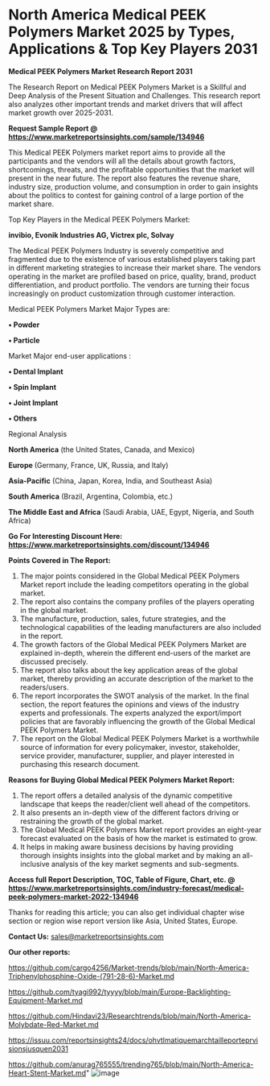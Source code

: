 # North America Medical PEEK Polymers Market 2025 by Types, Applications & Top Key Players 2031

<strong>Medical PEEK Polymers Market Research Report 2031</strong>

The Research Report on Medical PEEK Polymers Market is a Skillful and Deep Analysis of the Present Situation and Challenges. This research report also analyzes other important trends and market drivers that will affect market growth over 2025-2031.

<strong>Request Sample Report @ <a href=https://www.marketreportsinsights.com/sample/134946>https://www.marketreportsinsights.com/sample/134946</a></strong>

This Medical PEEK Polymers market report aims to provide all the participants and the vendors will all the details about growth factors, shortcomings, threats, and the profitable opportunities that the market will present in the near future. The report also features the revenue share, industry size, production volume, and consumption in order to gain insights about the politics to contest for gaining control of a large portion of the market share.

Top Key Players in the Medical PEEK Polymers Market:

<strong>invibio, Evonik Industries AG, Victrex plc, Solvay</strong>

The Medical PEEK Polymers Industry is severely competitive and fragmented due to the existence of various established players taking part in different marketing strategies to increase their market share. The vendors operating in the market are profiled based on price, quality, brand, product differentiation, and product portfolio. The vendors are turning their focus increasingly on product customization through customer interaction.

Medical PEEK Polymers Market Major Types are:

<strong>• Powder

• Particle</strong>

Market Major end-user applications :

<strong>• Dental Implant

• Spin Implant

• Joint Implant

• Others</strong>

Regional Analysis

</u><strong><b>North America</b></strong> (the United States, Canada, and Mexico)

<strong><b>Europe </b></strong>(Germany, France, UK, Russia, and Italy)

<strong><b>Asia-Pacific</b></strong> (China, Japan, Korea, India, and Southeast Asia)

<strong><b>South America</b></strong> (Brazil, Argentina, Colombia, etc.)

<strong><b>The Middle East and Africa</b></strong> (Saudi Arabia, UAE, Egypt, Nigeria, and South Africa)

<strong>Go For Interesting Discount Here: <a href=https://www.marketreportsinsights.com/discount/134946>https://www.marketreportsinsights.com/discount/134946</a></strong>

<strong>Points Covered in The Report:</strong>
<ol>
  <li>The major points considered in the Global Medical PEEK Polymers Market report include the leading competitors operating in the global market.</li>
  <li>The report also contains the company profiles of the players operating in the global market.</li>
  <li>The manufacture, production, sales, future strategies, and the technological capabilities of the leading manufacturers are also included in the report.</li>
  <li>The growth factors of the Global Medical PEEK Polymers Market are explained in-depth, wherein the different end-users of the market are discussed precisely.</li>
  <li>The report also talks about the key application areas of the global market, thereby providing an accurate description of the market to the readers/users.</li>
  <li>The report incorporates the SWOT analysis of the market. In the final section, the report features the opinions and views of the industry experts and professionals. The experts analyzed the export/import policies that are favorably influencing the growth of the Global Medical PEEK Polymers Market.</li>
  <li>The report on the Global Medical PEEK Polymers Market is a worthwhile source of information for every policymaker, investor, stakeholder, service provider, manufacturer, supplier, and player interested in purchasing this research document.</li>
</ol>
<strong>Reasons for Buying Global Medical PEEK Polymers Market Report:</strong>

<ol>
  <li>The report offers a detailed analysis of the dynamic competitive landscape that keeps the reader/client well ahead of the competitors.</li>
  <li>It also presents an in-depth view of the different factors driving or restraining the growth of the global market.</li>
  <li>The Global Medical PEEK Polymers Market report provides an eight-year forecast evaluated on the basis of how the market is estimated to grow.</li>
  <li>It helps in making aware business decisions by having providing thorough insights insights into the global market and by making an all-inclusive analysis of the key market segments and sub-segments.</li>
</ol>
<strong>Access full Report Description, TOC, Table of Figure, Chart, etc. @ <a href=https://www.marketreportsinsights.com/industry-forecast/medical-peek-polymers-market-2022-134946>https://www.marketreportsinsights.com/industry-forecast/medical-peek-polymers-market-2022-134946</a></strong>


Thanks for reading this article; you can also get individual chapter wise section or region wise report version like Asia, United States, Europe.

<strong>Contact Us:</strong>
sales@marketreportsinsights.com

<strong>Our other reports:</strong>

<a href=https://github.com/cargo4256/Market-trends/blob/main/North-America-Triphenylphosphine-Oxide-(791-28-6)-Market.md>https://github.com/cargo4256/Market-trends/blob/main/North-America-Triphenylphosphine-Oxide-(791-28-6)-Market.md</a>

<a href=https://github.com/tyagi992/tyyyy/blob/main/Europe-Backlighting-Equipment-Market.md>https://github.com/tyagi992/tyyyy/blob/main/Europe-Backlighting-Equipment-Market.md</a>

<a href=https://github.com/Hindavi23/Researchtrends/blob/main/North-America-Molybdate-Red-Market.md>https://github.com/Hindavi23/Researchtrends/blob/main/North-America-Molybdate-Red-Market.md</a>

<a href=https://issuu.com/reportsinsights24/docs/ohvtlmatiquemarchtailleporteprvisionsjusquen2031>https://issuu.com/reportsinsights24/docs/ohvtlmatiquemarchtailleporteprvisionsjusquen2031</a>

<a href=https://github.com/anurag765555/trending765/blob/main/North-America-Heart-Stent-Market.md>https://github.com/anurag765555/trending765/blob/main/North-America-Heart-Stent-Market.md</a>"
![image](https://github.com/user-attachments/assets/a95a001a-2cbb-454e-a838-c76edfe8b135)
